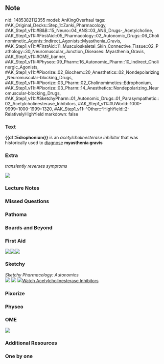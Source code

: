 ## Note
nid: 1485382112355
model: AnKingOverhaul
tags: #AK_Original_Decks::Step_1::Zanki_Pharmacology, #AK_Step1_v11::#B&B::15_Neuro::04_ANS::03_ANS_Drugs-_Acetylcholine, #AK_Step1_v11::#FirstAid::05_Pharmacology::02_Autonomic_Drugs::06_Cholinomimetic_Agents::Indirect_Agonists::Myasthenia_Gravis, #AK_Step1_v11::#FirstAid::11_Musculoskeletal_Skin_Connective_Tissue::02_Pathology::30_Neuromuscular_Junction_Diseases::Myasthenia_Gravis, #AK_Step1_v11::#OME_banner, #AK_Step1_v11::#Physeo::09_Pharm::16_Autonomic_Pharm::10_Indirect_Cholinergic_Agonists, #AK_Step1_v11::#Pixorize::02_Biochem::20_Anesthetics::02_Nondepolarizing_Neuromuscular-blocking_Drugs, #AK_Step1_v11::#Pixorize::03_Pharm::02_Cholinomimetics::Edrophonium, #AK_Step1_v11::#Pixorize::03_Pharm::14_Anesthetics::Nondepolarizing_Neuromuscular-blocking_Drugs, #AK_Step1_v11::#SketchyPharm::01_Autonomic_Drugs::01_Parasympathetic::02_Acetylcholinesterase_Inhibitors, #AK_Step1_v11::#UWorld::1000-9999::1000-1999::1320, #AK_Step1_v11::^Other::^HighYield::2-RelativelyHighYield
markdown: false

### Text
<div>
  <b>{{c1::Edrophonium}}</b> is an <i>acetylcholinesterase
  inhibitor</i> that was historically used to <u>diagnose</u>
  <b>myasthenia gravis</b>
</div>

### Extra
<i>transiently reverses symptoms</i>
<div><img src="paste-45986214838760.jpg"></div>

### Lecture Notes


### Missed Questions


### Pathoma


### Boards and Beyond


### First Aid
<img src="paste-594986114482179.jpg"><img src=
"paste-296236779307011.jpg"><img src="paste-337850717437955.jpg">

### Sketchy
<div>
  <i>Sketchy Pharmacology: Autonomics</i>
</div><img src="Screen%20Shot%202019-09-05%20at%205.33.34%20PM.png"
class="resizer"> <img src=
"Screen%20Shot%202019-09-23%20at%209.15.01%20AM.png" class=
"resizer"> <img src=
"Screen%20Shot%202019-09-23%20at%209.15.08%20AM.png" class=
"resizer"><a href=
"https://dashboard.sketchy.com/study/medical/courses/medical-pharmacology/units/medical-pharmacology-autonomic-drugs/videos/medical-pharmacology-autonomic-drugs-parasympathetic-acetylcholinesterase-inhibitors?utm_source=anki&utm_medium=partnership&utm_campaign=february_update&utm_content=medical">Watch
Acetylcholinesterase Inhibitors</a>

### Pixorize


### Physeo


### OME
<div class="ome-widget">
  <a href="https://onlinemeded.org?ref=anki"><img src=
  "_OME_AnkiFlashcards_General_4.png"></a>
</div>

### Additional Resources


### One by one

